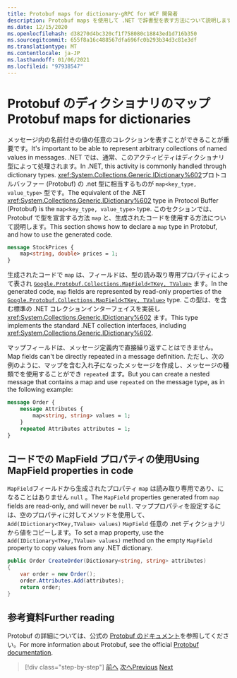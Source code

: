 ```yaml
---
title: Protobuf maps for dictionary-gRPC for WCF 開発者
description: Protobuf maps を使用して .NET で辞書型を表す方法について説明します。
ms.date: 12/15/2020
ms.openlocfilehash: d38270d4bc320cf1f758080c18843ed1d716b350
ms.sourcegitcommit: 655f8a16c488567dfa696fc0b293b34d3c81e3df
ms.translationtype: MT
ms.contentlocale: ja-JP
ms.lasthandoff: 01/06/2021
ms.locfileid: "97938547"
---
```

# <a name="protobuf-maps-for-dictionaries"></a><span data-ttu-id="e594c-103">Protobuf のディクショナリのマップ</span><span class="sxs-lookup"><span data-stu-id="e594c-103">Protobuf maps for dictionaries</span></span>

<span data-ttu-id="e594c-104">メッセージ内の名前付きの値の任意のコレクションを表すことができることが重要です。</span><span class="sxs-lookup"><span data-stu-id="e594c-104">It's important to be able to represent arbitrary collections of named values in messages.</span></span> <span data-ttu-id="e594c-105">.NET では、通常、このアクティビティはディクショナリ型によって処理されます。</span><span class="sxs-lookup"><span data-stu-id="e594c-105">In .NET, this activity is commonly handled through dictionary types.</span></span> <span data-ttu-id="e594c-106"><xref:System.Collections.Generic.IDictionary%602>プロトコルバッファー (Protobuf) の .net 型に相当するものが `map<key_type, value_type>` 型です。</span><span class="sxs-lookup"><span data-stu-id="e594c-106">The equivalent of the .NET <xref:System.Collections.Generic.IDictionary%602> type in Protocol Buffer (Protobuf) is the `map<key_type, value_type>` type.</span></span> <span data-ttu-id="e594c-107">このセクションでは、Protobuf で型を宣言する方法 `map` と、生成されたコードを使用する方法について説明します。</span><span class="sxs-lookup"><span data-stu-id="e594c-107">This section shows how to declare a `map` type in Protobuf, and how to use the generated code.</span></span>

```protobuf
message StockPrices {
    map<string, double> prices = 1;
}
```

<span data-ttu-id="e594c-108">生成されたコードで `map` は、フィールドは、型の読み取り専用プロパティによって表され [`Google.Protobuf.Collections.MapField<TKey, TValue>`][map-field] ます。</span><span class="sxs-lookup"><span data-stu-id="e594c-108">In the generated code, `map` fields are represented by read-only properties of the [`Google.Protobuf.Collections.MapField<TKey, TValue>`][map-field] type.</span></span> <span data-ttu-id="e594c-109">この型は、を含む標準の .NET コレクションインターフェイスを実装し <xref:System.Collections.Generic.IDictionary%602> ます。</span><span class="sxs-lookup"><span data-stu-id="e594c-109">This type implements the standard .NET collection interfaces, including <xref:System.Collections.Generic.IDictionary%602>.</span></span>

<span data-ttu-id="e594c-110">マップフィールドは、メッセージ定義内で直接繰り返すことはできません。</span><span class="sxs-lookup"><span data-stu-id="e594c-110">Map fields can't be directly repeated in a message definition.</span></span> <span data-ttu-id="e594c-111">ただし、次の例のように、マップを含む入れ子になったメッセージを作成し、メッセージの種類でを使用することができ `repeated` ます。</span><span class="sxs-lookup"><span data-stu-id="e594c-111">But you can create a nested message that contains a map and use `repeated` on the message type, as in the following example:</span></span>

```protobuf
message Order {
    message Attributes {
        map<string, string> values = 1;
    }
    repeated Attributes attributes = 1;
}
```

## <a name="using-mapfield-properties-in-code"></a><span data-ttu-id="e594c-112">コードでの MapField プロパティの使用</span><span class="sxs-lookup"><span data-stu-id="e594c-112">Using MapField properties in code</span></span>

<span data-ttu-id="e594c-113">`MapField`フィールドから生成されたプロパティ `map` は読み取り専用であり、になることはありません `null` 。</span><span class="sxs-lookup"><span data-stu-id="e594c-113">The `MapField` properties generated from `map` fields are read-only, and will never be `null`.</span></span> <span data-ttu-id="e594c-114">マッププロパティを設定するには、空のプロパティに対してメソッドを使用して、 `Add(IDictionary<TKey,TValue> values)` `MapField` 任意の .net ディクショナリから値をコピーします。</span><span class="sxs-lookup"><span data-stu-id="e594c-114">To set a map property, use the `Add(IDictionary<TKey,TValue> values)` method on the empty `MapField` property to copy values from any .NET dictionary.</span></span>

```csharp
public Order CreateOrder(Dictionary<string, string> attributes)
{
    var order = new Order();
    order.Attributes.Add(attributes);
    return order;
}
```

## <a name="further-reading"></a><span data-ttu-id="e594c-115">参考資料</span><span class="sxs-lookup"><span data-stu-id="e594c-115">Further reading</span></span>

<span data-ttu-id="e594c-116">Protobuf の詳細については、公式の [Protobuf のドキュメント](https://developers.google.com/protocol-buffers/docs/overview)を参照してください。</span><span class="sxs-lookup"><span data-stu-id="e594c-116">For more information about Protobuf, see the official [Protobuf documentation](https://developers.google.com/protocol-buffers/docs/overview).</span></span>

[map-field]: https://developers.google.cn/protocol-buffers/docs/reference/csharp/class/google/protobuf/collections/map-field-t-key-t-value-

>[!div class="step-by-step"]
><span data-ttu-id="e594c-117">[前へ](protobuf-enums.md)
>[次へ](wcf-services-to-grpc-comparison.md)</span><span class="sxs-lookup"><span data-stu-id="e594c-117">[Previous](protobuf-enums.md)
[Next](wcf-services-to-grpc-comparison.md)</span></span>
